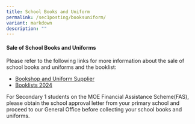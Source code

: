 ```yaml
---
title: School Books and Uniform
permalink: /sec1posting/booksuniform/
variant: markdown
description: ""
---
```

#### **Sale of School Books and Uniforms**


Please refer to the following links for more information about the sale of school books and uniforms and the booklist:


* [Bookshop and Uniform Supplier](/resources/booksuniform/)
* [Booklists 2024](/resources/booklists/)


For Secondary 1 students on the MOE Financial Assistance Scheme(FAS), please obtain the school approval letter from your primary school and proceed to our General Office before collecting your school books and uniforms.